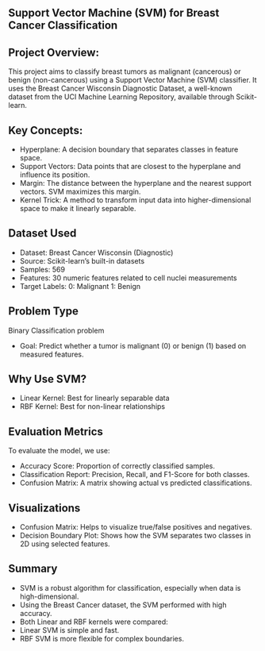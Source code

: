 ## Support Vector Machine (SVM) for Breast Cancer Classification
## Project Overview:
This project aims to classify breast tumors as malignant (cancerous) or benign (non-cancerous) using a Support Vector Machine (SVM) classifier. It uses the Breast Cancer Wisconsin Diagnostic Dataset, a well-known dataset from the UCI Machine Learning Repository, available through Scikit-learn.

## Key Concepts:
- Hyperplane: A decision boundary that separates classes in feature space.
- Support Vectors: Data points that are closest to the hyperplane and influence its position.
- Margin: The distance between the hyperplane and the nearest support vectors. SVM maximizes this margin.
- Kernel Trick: A method to transform input data into higher-dimensional space to make it linearly separable.

## Dataset Used
- Dataset: Breast Cancer Wisconsin (Diagnostic)
- Source: Scikit-learn’s built-in datasets
- Samples: 569
- Features: 30 numeric features related to cell nuclei measurements
- Target Labels:
0: Malignant
1: Benign

## Problem Type
Binary Classification problem
- Goal: Predict whether a tumor is malignant (0) or benign (1) based on measured features.

## Why Use SVM?
- Linear Kernel: Best for linearly separable data
- RBF Kernel: Best for non-linear relationships

## Evaluation Metrics
To evaluate the model, we use:
- Accuracy Score: Proportion of correctly classified samples.
- Classification Report: Precision, Recall, and F1-Score for both classes.
- Confusion Matrix: A matrix showing actual vs predicted classifications.

## Visualizations
- Confusion Matrix: Helps to visualize true/false positives and negatives.
- Decision Boundary Plot: Shows how the SVM separates two classes in 2D using selected features.

## Summary
- SVM is a robust algorithm for classification, especially when data is high-dimensional.
- Using the Breast Cancer dataset, the SVM performed with high accuracy.
- Both Linear and RBF kernels were compared:
- Linear SVM is simple and fast.
- RBF SVM is more flexible for complex boundaries.
